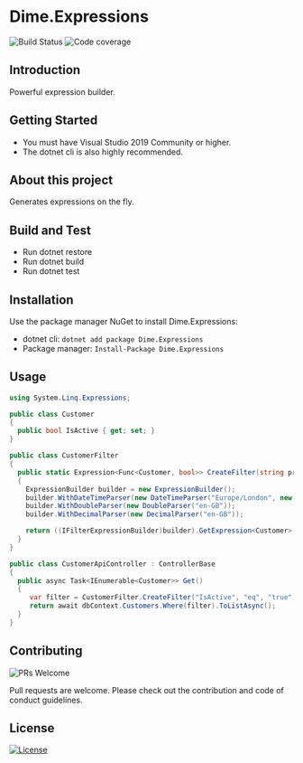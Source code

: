 # Dime.Expressions

![Build Status](https://dev.azure.com/dimenicsbe/Utilities/_apis/build/status/dimenics.dime-expressions?branchName=master) ![Code coverage](https://img.shields.io/azure-devops/coverage/dimenicsbe/Utilities/147/master)

## Introduction

Powerful expression builder.

## Getting Started

- You must have Visual Studio 2019 Community or higher.
- The dotnet cli is also highly recommended.

## About this project

Generates expressions on the fly.

## Build and Test

- Run dotnet restore
- Run dotnet build
- Run dotnet test

## Installation

Use the package manager NuGet to install Dime.Expressions:

- dotnet cli: `dotnet add package Dime.Expressions`
- Package manager: `Install-Package Dime.Expressions`

## Usage

``` csharp
using System.Linq.Expressions;

public class Customer
{
  public bool IsActive { get; set; }
}

public class CustomerFilter
{
  public static Expression<Func<Customer, bool>> CreateFilter(string property, string operation, string val)
  {
    ExpressionBuilder builder = new ExpressionBuilder();
    builder.WithDateTimeParser(new DateTimeParser("Europe/London", new CultureInfo("en-GB")));
    builder.WithDoubleParser(new DoubleParser("en-GB"));
    builder.WithDecimalParser(new DecimalParser("en-GB"));

    return ((IFilterExpressionBuilder)builder).GetExpression<Customer>(property, operation, val);
  }
}

public class CustomerApiController : ControllerBase
{
  public async Task<IEnumerable<Customer>> Get()
  {
     var filter = CustomerFilter.CreateFilter("IsActive", "eq", "true"); // x => x.IsActive == true;    
     return await dbContext.Customers.Where(filter).ToListAsync();
  }
}
```

## Contributing

![PRs Welcome](https://img.shields.io/badge/PRs-welcome-brightgreen.svg?style=flat-square)

Pull requests are welcome. Please check out the contribution and code of conduct guidelines.

## License

[![License](http://img.shields.io/:license-mit-blue.svg?style=flat-square)](http://badges.mit-license.org)
